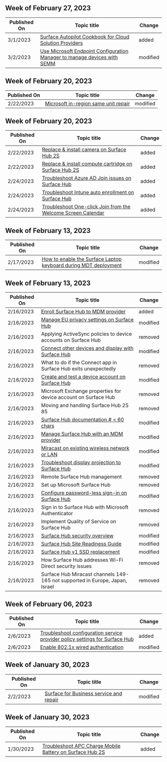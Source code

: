 <!-- This file is generated automatically each week. Changes made to this file will be overwritten.-->



## Week of February 27, 2023


| Published On |Topic title | Change |
|------|------------|--------|
| 3/1/2023 | [Surface Autopilot Cookbook for Cloud Solution Providers](/surface/surface-autopilot-cookbook) | added |
| 3/2/2023 | [Use Microsoft Endpoint Configuration Manager to manage devices with SEMM](/surface/use-system-center-configuration-manager-to-manage-devices-with-semm) | modified |


## Week of February 20, 2023


| Published On |Topic title | Change |
|------|------------|--------|
| 2/22/2023 | [Microsoft in-region same unit repair](/surface/microsoft-in-region-same-unit-repair) | modified |


## Week of February 20, 2023


| Published On |Topic title | Change |
|------|------------|--------|
| 2/22/2023 | [Replace & install camera on Surface Hub 2S](/surface-hub/surface-hub-2s-replace-camera) | added |
| 2/22/2023 | [Replace & install compute cartridge on Surface Hub 2S](/surface-hub/surface-hub-2s-replace-cartridge) | added |
| 2/24/2023 | [Troubleshoot Azure AD Join issues on Surface Hub](/surface-hub/troubleshoot-azure-ad-join-on-surface-hub) | added |
| 2/24/2023 | [Troubleshoot Intune auto enrollment on Surface Hub](/surface-hub/troubleshoot-intune-auto-enrollment-on-surface-hub) | added |
| 2/24/2023 | [Troubleshoot One-click Join from the Welcome Screen Calendar](/surface-hub/troubleshoot-one-click-join-from-welcome-screen-calendar) | added |


## Week of February 13, 2023


| Published On |Topic title | Change |
|------|------------|--------|
| 2/17/2023 | [How to enable the Surface Laptop keyboard during MDT deployment](/surface/enable-surface-keyboard-for-windows-pe-deployment) | modified |


## Week of February 13, 2023


| Published On |Topic title | Change |
|------|------------|--------|
| 2/16/2023 | [Enroll Surface Hub to MDM provider](/surface-hub/enroll-surface-hub-mdm) | added |
| 2/16/2023 | [Manage EU privacy settings on Surface Hub](/surface-hub/general-data-privacy-regulation-and-surface-hub) | modified |
| 2/16/2023 | Applying ActiveSync policies to device accounts on Surface Hub | removed |
| 2/16/2023 | [Connect other devices and display with Surface Hub](/surface-hub/connect-and-display-with-surface-hub) | modified |
| 2/16/2023 | What to do if the Connect app in Surface Hub exits unexpectedly | removed |
| 2/16/2023 | [Create and test a device account on Surface Hub](/surface-hub/create-and-test-a-device-account-surface-hub) | modified |
| 2/16/2023 | Microsoft Exchange properties for device account on Surface Hub | removed |
| 2/16/2023 | Moving and handling Surface Hub 2S 85 | removed |
| 2/16/2023 | [Surface Hub documentation # < 60 chars](/surface-hub/index) | modified |
| 2/16/2023 | [Manage Surface Hub with an MDM provider](/surface-hub/manage-settings-with-mdm-for-surface-hub) | modified |
| 2/16/2023 | [Miracast on existing wireless network or LAN](/surface-hub/miracast-over-infrastructure) | modified |
| 2/16/2023 | [Troubleshoot display projection to Surface Hub](/surface-hub/miracast-troubleshooting) | modified |
| 2/16/2023 | Remote Surface Hub management | removed |
| 2/16/2023 | Set up Microsoft Surface Hub | removed |
| 2/16/2023 | [Configure password-less sign-in on Surface Hub](/surface-hub/surface-hub-2s-phone-authenticate) | modified |
| 2/16/2023 | Sign in to Surface Hub with Microsoft Authenticator | removed |
| 2/16/2023 | Implement Quality of Service on Surface Hub | removed |
| 2/16/2023 | [Surface Hub security overview](/surface-hub/surface-hub-security) | modified |
| 2/16/2023 | [Surface Hub Site Readiness Guide](/surface-hub/surface-hub-site-readiness-guide) | modified |
| 2/16/2023 | [Surface Hub v1 SSD replacement](/surface-hub/surface-hub-ssd-replacement) | modified |
| 2/16/2023 | How Surface Hub addresses Wi-Fi Direct security issues | removed |
| 2/16/2023 | Surface Hub Miracast channels 149-165 not supported in Europe, Japan, Israel | removed |


## Week of February 06, 2023


| Published On |Topic title | Change |
|------|------------|--------|
| 2/6/2023 | [Troubleshoot configuration service provider policy settings for Surface Hub](/surface-hub/troubleshoot-mdm-csp-surface-hub) | added |
| 2/6/2023 | [Enable 802.1x wired authentication](/surface-hub/enable-8021x-wired-authentication) | modified |


## Week of January 30, 2023


| Published On |Topic title | Change |
|------|------------|--------|
| 2/2/2023 | [Surface for Business service and repair](/surface/surface-service-and-repair) | modified |


## Week of January 30, 2023


| Published On |Topic title | Change |
|------|------------|--------|
| 1/30/2023 | [Troubleshoot APC Charge Mobile Battery on Surface Hub 2S](/surface-hub/troubleshoot-apc-mobile-battery) | added |
